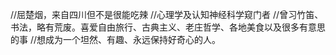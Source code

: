 //屈楚烟，来自四川但不是很能吃辣
//心理学及认知神经科学窥门者
//曾习竹笛、书法，略有荒废。喜爱自由旅行、古典主义、老庄哲学、各地美食以及很多有意思的事
//想成为一个坦然、有趣、永远保持好奇心的人。

